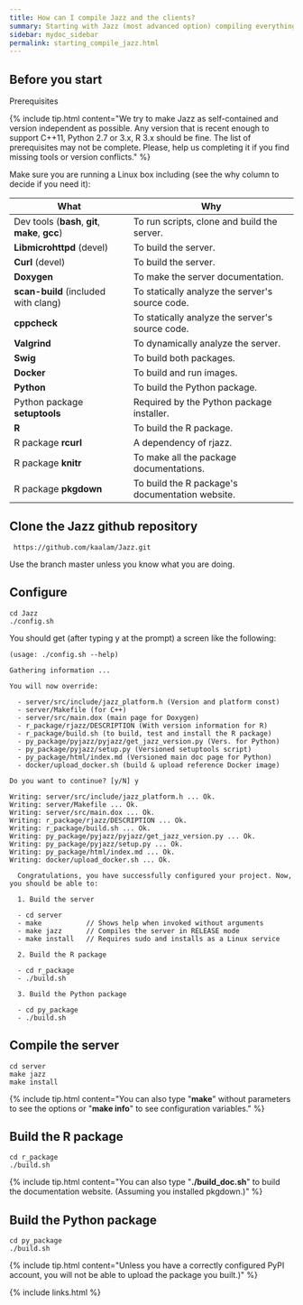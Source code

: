 ```yaml
---
title: How can I compile Jazz and the clients?
summary: Starting with Jazz (most advanced option) compiling everything form source.
sidebar: mydoc_sidebar
permalink: starting_compile_jazz.html
---
```


## Before you start

<span class="label label-info">Prerequisites</span>

{% include tip.html content="We try to make Jazz as self-contained and version independent as possible. Any version that is recent enough
to support C++11, Python 2.7 or 3.x, R 3.x should be fine. The list of prerequisites may not be complete. Please, help us completing it
if you find missing tools or version conflicts." %}

Make sure you are running a Linux box including (see the why column to decide if you need it):

| What | Why |
|------|-----|
| Dev tools (**bash**, **git**, **make**, **gcc**) | To run scripts, clone and build the server. |
| **Libmicrohttpd** (devel) | To build the server. |
| **Curl** (devel) | To build the server. |
| **Doxygen** | To make the server documentation. |
| **scan-build** (included with clang) | To statically analyze the server's source code. |
| **cppcheck** | To statically analyze the server's source code. |
| **Valgrind** | To dynamically analyze the server. |
| **Swig** | To build both packages. |
| **Docker** | To build and run images. |
| **Python** | To build the Python package. |
| Python package **setuptools** | Required by the Python package installer. |
| **R** | To build the R package. |
| R package **rcurl** | A dependency of rjazz. |
| R package **knitr** | To make all the package documentations. |
| R package **pkgdown** | To build the R package's documentation website. |

## Clone the Jazz github repository

     https://github.com/kaalam/Jazz.git

Use the branch master unless you know what you are doing.

## Configure

    cd Jazz
    ./config.sh

You should get (after typing y at the prompt) a screen like the following:

    (usage: ./config.sh --help)

    Gathering information ...

    You will now override:

      - server/src/include/jazz_platform.h (Version and platform const)
      - server/Makefile (for C++)
      - server/src/main.dox (main page for Doxygen)
      - r_package/rjazz/DESCRIPTION (With version information for R)
      - r_package/build.sh (to build, test and install the R package)
      - py_package/pyjazz/pyjazz/get_jazz_version.py (Vers. for Python)
      - py_package/pyjazz/setup.py (Versioned setuptools script)
      - py_package/html/index.md (Versioned main doc page for Python)
      - docker/upload_docker.sh (build & upload reference Docker image)

    Do you want to continue? [y/N] y

    Writing: server/src/include/jazz_platform.h ... Ok.
    Writing: server/Makefile ... Ok.
    Writing: server/src/main.dox ... Ok.
    Writing: r_package/rjazz/DESCRIPTION ... Ok.
    Writing: r_package/build.sh ... Ok.
    Writing: py_package/pyjazz/pyjazz/get_jazz_version.py ... Ok.
    Writing: py_package/pyjazz/setup.py ... Ok.
    Writing: py_package/html/index.md ... Ok.
    Writing: docker/upload_docker.sh ... Ok.

      Congratulations, you have successfully configured your project. Now,
    you should be able to:

      1. Build the server

      - cd server
      - make           // Shows help when invoked without arguments
      - make jazz      // Compiles the server in RELEASE mode
      - make install   // Requires sudo and installs as a Linux service

      2. Build the R package

      - cd r_package
      - ./build.sh

      3. Build the Python package

      - cd py_package
      - ./build.sh

## Compile the server

    cd server
    make jazz
    make install

{% include tip.html content="You can also type \"**make**\" without parameters to see the options or \"**make info**\" to see configuration
variables." %}

## Build the R package

    cd r_package
    ./build.sh

{% include tip.html content="You can also type \"**./build_doc.sh**\" to build the documentation website. (Assuming you installed pkgdown.)" %}

## Build the Python package

    cd py_package
    ./build.sh

{% include tip.html content="Unless you have a correctly configured PyPI account, you will not be able to upload the package you built.)" %}

{% include links.html %}
